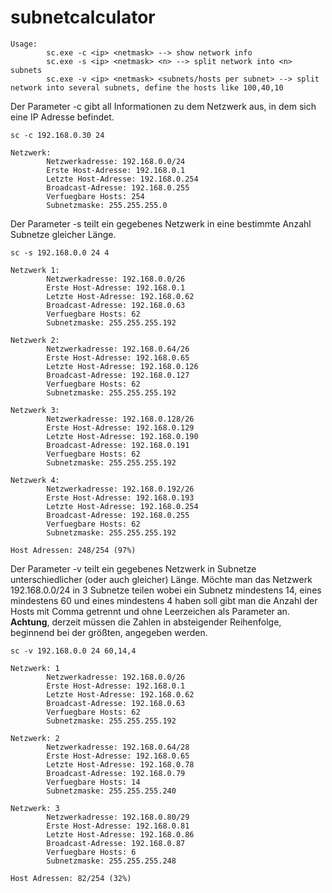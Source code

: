 # subnetcalculator

```
Usage:
        sc.exe -c <ip> <netmask> --> show network info
        sc.exe -s <ip> <netmask> <n> --> split network into <n> subnets
        sc.exe -v <ip> <netmask> <subnets/hosts per subnet> --> split network into several subnets, define the hosts like 100,40,10
```

Der Parameter -c gibt all Informationen zu dem Netzwerk aus, in dem sich eine IP Adresse befindet.

```
sc -c 192.168.0.30 24

Netzwerk:
        Netzwerkadresse: 192.168.0.0/24
        Erste Host-Adresse: 192.168.0.1
        Letzte Host-Adresse: 192.168.0.254
        Broadcast-Adresse: 192.168.0.255
        Verfuegbare Hosts: 254
        Subnetzmaske: 255.255.255.0
```

Der Parameter -s teilt ein gegebenes Netzwerk in eine bestimmte Anzahl Subnetze gleicher Länge.

```
sc -s 192.168.0.0 24 4

Netzwerk 1:
        Netzwerkadresse: 192.168.0.0/26
        Erste Host-Adresse: 192.168.0.1
        Letzte Host-Adresse: 192.168.0.62
        Broadcast-Adresse: 192.168.0.63
        Verfuegbare Hosts: 62
        Subnetzmaske: 255.255.255.192

Netzwerk 2:
        Netzwerkadresse: 192.168.0.64/26
        Erste Host-Adresse: 192.168.0.65
        Letzte Host-Adresse: 192.168.0.126
        Broadcast-Adresse: 192.168.0.127
        Verfuegbare Hosts: 62
        Subnetzmaske: 255.255.255.192

Netzwerk 3:
        Netzwerkadresse: 192.168.0.128/26
        Erste Host-Adresse: 192.168.0.129
        Letzte Host-Adresse: 192.168.0.190
        Broadcast-Adresse: 192.168.0.191
        Verfuegbare Hosts: 62
        Subnetzmaske: 255.255.255.192

Netzwerk 4:
        Netzwerkadresse: 192.168.0.192/26
        Erste Host-Adresse: 192.168.0.193
        Letzte Host-Adresse: 192.168.0.254
        Broadcast-Adresse: 192.168.0.255
        Verfuegbare Hosts: 62
        Subnetzmaske: 255.255.255.192

Host Adressen: 248/254 (97%)
```

Der Parameter -v teilt ein gegebenes Netzwerk in Subnetze unterschiedlicher (oder auch gleicher) Länge. Möchte man das Netzwerk 192.168.0.0/24 in 3 Subnetze teilen wobei ein Subnetz mindestens 14, eines mindestens 60 und eines mindestens 4 haben soll gibt man die Anzahl der Hosts mit Comma getrennt und ohne Leerzeichen als Parameter an. **Achtung**, derzeit müssen die Zahlen in absteigender Reihenfolge, beginnend bei der größten, angegeben werden.

```
sc -v 192.168.0.0 24 60,14,4

Netzwerk: 1
        Netzwerkadresse: 192.168.0.0/26
        Erste Host-Adresse: 192.168.0.1
        Letzte Host-Adresse: 192.168.0.62
        Broadcast-Adresse: 192.168.0.63
        Verfuegbare Hosts: 62
        Subnetzmaske: 255.255.255.192

Netzwerk: 2
        Netzwerkadresse: 192.168.0.64/28
        Erste Host-Adresse: 192.168.0.65
        Letzte Host-Adresse: 192.168.0.78
        Broadcast-Adresse: 192.168.0.79
        Verfuegbare Hosts: 14
        Subnetzmaske: 255.255.255.240

Netzwerk: 3
        Netzwerkadresse: 192.168.0.80/29
        Erste Host-Adresse: 192.168.0.81
        Letzte Host-Adresse: 192.168.0.86
        Broadcast-Adresse: 192.168.0.87
        Verfuegbare Hosts: 6
        Subnetzmaske: 255.255.255.248

Host Adressen: 82/254 (32%)
```

